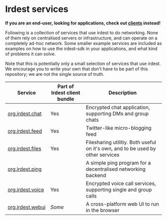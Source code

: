 # Irdest services

**If you are an end-user, looking for applications, check out
[clients](../clients) instead!**

Following is a collection of services that use irdest to do
networking.  None of them rely on centralised servers or
infrastructure, and can operate on a completely ad-hoc network.  Some
smaller example services are included as examples on how to use the
irdest-sdk in your applications, and what kind of problems it can
solve.

Note that this is potentially only a small selection of services that
use irdest.  We encourage you to write your own that don't have to be
part of this repository; we are not the single source of truth.


| Service            | Part of Irdest client bundle | Description                                                                      |
|--------------------|------------------------------|----------------------------------------------------------------------------------|
| [org.irdest.chat]  | Yes                          | Encrypted chat application, supporting DMs and group chats                       |
| [org.irdest.feed]  | Yes                          | Twitter-like micro-blogging feed                                                 |
| [org.irdest.files] | Yes                          | Filesharing utilitiy.  Both useful on it's own, and to be used by other services |
| [org.irdest.ping]  |                              | A simple ping program for a decentralised networking backend                     |
| [org.irdest.voice] | Yes                          | Encrypted voice call services, supporting single and group calls                 |
| [org.irdest.webui] | *Some*                       | A cross-platform web UI to run in the browser                                    |


[org.irdest.chat]: ./chat
[org.irdest.feed]: ./feed
[org.irdest.files]: ./files
[org.irdest.ping]: ./ping
[org.irdest.voice]: ./voice
[org.irdest.webui]: ./webui
